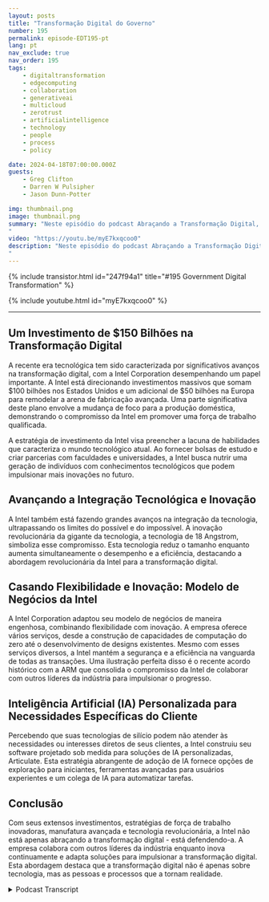 ```yaml
---
layout: posts
title: "Transformação Digital do Governo"
number: 195
permalink: episode-EDT195-pt
lang: pt
nav_exclude: true
nav_order: 195
tags:
    - digitaltransformation
    - edgecomputing
    - collaboration
    - generativeai
    - multicloud
    - zerotrust
    - artificialintelligence
    - technology
    - people
    - process
    - policy

date: 2024-04-18T07:00:00.000Z
guests:
    - Greg Clifton
    - Darren W Pulsipher
    - Jason Dunn-Potter

img: thumbnail.png
image: thumbnail.png
summary: "Neste episódio do podcast Abraçando a Transformação Digital, Darren Pulsipher, Greg Clifton e Jason Dunn-Potter destacam os enormes investimentos da Intel em transformação digital. Eles discutem a jornada da Intel em direção à transformação digital, focando nos investimentos da empresa na diversificação da cadeia de suprimentos, no desenvolvimento da força de trabalho e em tecnologias de ponta como inteligência artificial. O podcast fornece uma análise aprofundada das inovações da Intel. Ele destaca o papel pioneiro da empresa na tecnologia, desde os mainframes até a nuvem.
"
video: "https://youtu.be/myE7kxqcoo0"
description: "Neste episódio do podcast Abraçando a Transformação Digital, Darren Pulsipher, Greg Clifton e Jason Dunn-Potter destacam os enormes investimentos da Intel em transformação digital. Eles discutem a jornada da Intel em direção à transformação digital, focando nos investimentos da empresa na diversificação da cadeia de suprimentos, no desenvolvimento da força de trabalho e em tecnologias de ponta como inteligência artificial. O podcast fornece uma análise aprofundada das inovações da Intel. Ele destaca o papel pioneiro da empresa na tecnologia, desde os mainframes até a nuvem.
"
---
```


<div>
{% include transistor.html id="247f94a1" title="#195 Government Digital Transformation" %}

{% include youtube.html id="myE7kxqcoo0" %}
</div>

---

## Um Investimento de $150 Bilhões na Transformação Digital

A recente era tecnológica tem sido caracterizada por significativos avanços na transformação digital, com a Intel Corporation desempenhando um papel importante. A Intel está direcionando investimentos massivos que somam $100 bilhões nos Estados Unidos e um adicional de $50 bilhões na Europa para remodelar a arena de fabricação avançada. Uma parte significativa deste plano envolve a mudança de foco para a produção doméstica, demonstrando o compromisso da Intel em promover uma força de trabalho qualificada.

A estratégia de investimento da Intel visa preencher a lacuna de habilidades que caracteriza o mundo tecnológico atual. Ao fornecer bolsas de estudo e criar parcerias com faculdades e universidades, a Intel busca nutrir uma geração de indivíduos com conhecimentos tecnológicos que podem impulsionar mais inovações no futuro.

## Avançando a Integração Tecnológica e Inovação

A Intel também está fazendo grandes avanços na integração da tecnologia, ultrapassando os limites do possível e do impossível. A inovação revolucionária da gigante da tecnologia, a tecnologia de 18 Angstrom, simboliza esse compromisso. Esta tecnologia reduz o tamanho enquanto aumenta simultaneamente o desempenho e a eficiência, destacando a abordagem revolucionária da Intel para a transformação digital.

## Casando Flexibilidade e Inovação: Modelo de Negócios da Intel

A Intel Corporation adaptou seu modelo de negócios de maneira engenhosa, combinando flexibilidade com inovação. A empresa oferece vários serviços, desde a construção de capacidades de computação do zero até o desenvolvimento de designs existentes. Mesmo com esses serviços diversos, a Intel mantém a segurança e a eficiência na vanguarda de todas as transações. Uma ilustração perfeita disso é o recente acordo histórico com a ARM que consolida o compromisso da Intel de colaborar com outros líderes da indústria para impulsionar o progresso.

## Inteligência Artificial (IA) Personalizada para Necessidades Específicas do Cliente

Percebendo que suas tecnologias de silício podem não atender às necessidades ou interesses diretos de seus clientes, a Intel construiu seu software projetado sob medida para soluções de IA personalizadas, Articulate. Esta estratégia abrangente de adoção de IA fornece opções de exploração para iniciantes, ferramentas avançadas para usuários experientes e um colega de IA para automatizar tarefas.

## Conclusão

Com seus extensos investimentos, estratégias de força de trabalho inovadoras, manufatura avançada e tecnologia revolucionária, a Intel não está apenas abraçando a transformação digital - está defendendo-a. A empresa colabora com outros líderes da indústria enquanto inova continuamente e adapta soluções para impulsionar a transformação digital. Esta abordagem destaca que a transformação digital não é apenas sobre tecnologia, mas as pessoas e processos que a tornam realidade.



<details>
<summary> Podcast Transcript </summary>

<p></p>

</details>
